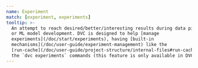 ```yaml
---
name: Experiment
match: [experiment, experiments]
tooltip: >-
  An attempt to reach desired/better/interesting results during data pipelining
  or ML model development. DVC is designed to help [manage
  experiments](/doc/start/experiments), having [built-in
  mechanisms](/doc/user-guide/experiment-management) like the
  [run-cache](/doc/user-guide/project-structure/internal-files#run-cache) and
  the `dvc experiments` commands (this feature is only available in DVC 2.0).
---
```

